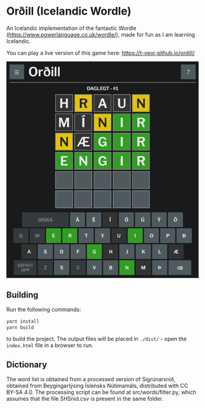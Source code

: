 # Orðill (Icelandic Wordle)

An Icelandic implementation of the fantastic Wordle
(<https://www.powerlanguage.co.uk/wordle/>), made
for fun as I am learning Icelandic.

You can play a live version of this game here:
<https://t-veor.github.io/ordill/>

![example game](etc/example.png)

## Building

Run the following commands:

```
yarn install
yarn build
```

to build the project. The output files will be placed in `./dist/` - open the
`index.html` file in a browser to run.

## Dictionary

The word list is obtained from a processed version of Sigrúnarsnið, obtained
from Beygingarlýsing Íslensks Nútímamáls, distributed with CC BY-SA 4.0. The
processing script can be found at src/words/filter.py, which assumes that the
file SHSnid.csv is present in the same folder.
